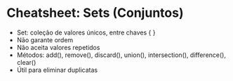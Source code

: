 # Cheatsheet: Sets (Conjuntos)

- Set: coleção de valores únicos, entre chaves { }
- Não garante ordem
- Não aceita valores repetidos
- Métodos: add(), remove(), discard(), union(), intersection(), difference(), clear()
- Útil para eliminar duplicatas
